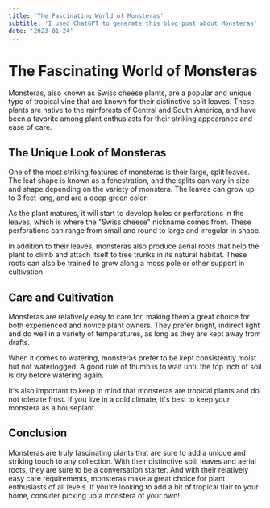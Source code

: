 ```yaml
---
title: 'The Fascinating World of Monsteras'
subtitle: 'I used ChatGPT to generate this blog post about Monsteras'
date: '2023-01-24'
---
```


# The Fascinating World of Monsteras

Monsteras, also known as Swiss cheese plants, are a popular and unique type of tropical vine that are known for their distinctive split leaves. These plants are native to the rainforests of Central and South America, and have been a favorite among plant enthusiasts for their striking appearance and ease of care.

## The Unique Look of Monsteras

One of the most striking features of monsteras is their large, split leaves. The leaf shape is known as a fenestration, and the splits can vary in size and shape depending on the variety of monstera. The leaves can grow up to 3 feet long, and are a deep green color.

As the plant matures, it will start to develop holes or perforations in the leaves, which is where the "Swiss cheese" nickname comes from. These perforations can range from small and round to large and irregular in shape.

In addition to their leaves, monsteras also produce aerial roots that help the plant to climb and attach itself to tree trunks in its natural habitat. These roots can also be trained to grow along a moss pole or other support in cultivation.

## Care and Cultivation

Monsteras are relatively easy to care for, making them a great choice for both experienced and novice plant owners. They prefer bright, indirect light and do well in a variety of temperatures, as long as they are kept away from drafts.

When it comes to watering, monsteras prefer to be kept consistently moist but not waterlogged. A good rule of thumb is to wait until the top inch of soil is dry before watering again.

It's also important to keep in mind that monsteras are tropical plants and do not tolerate frost. If you live in a cold climate, it's best to keep your monstera as a houseplant.

## Conclusion

Monsteras are truly fascinating plants that are sure to add a unique and striking touch to any collection. With their distinctive split leaves and aerial roots, they are sure to be a conversation starter. And with their relatively easy care requirements, monsteras make a great choice for plant enthusiasts of all levels. If you're looking to add a bit of tropical flair to your home, consider picking up a monstera of your own!
